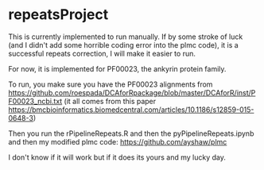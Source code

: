 # repeatsProject
This is currently implemented to run manually. If by some stroke of luck (and I didn't add some horrible coding error into the plmc code), it is a successful repeats correction, I will make it easier to run.

For now, it is implemented for PF00023, the ankyrin protein family. 

To run, you make sure you have the PF00023 alignments from https://github.com/roespada/DCAforRpackage/blob/master/DCAforR/inst/PF00023_ncbi.txt (it all comes from this paper https://bmcbioinformatics.biomedcentral.com/articles/10.1186/s12859-015-0648-3)

Then you run the rPipelineRepeats.R and then the pyPipelineRepeats.ipynb and then my modified plmc code: https://github.com/ayshaw/plmc

I don't know if it will work but if it does its yours and my lucky day.

